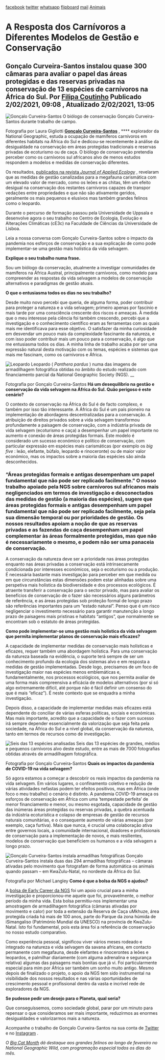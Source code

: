 [facebook](https://www.facebook.com/sharer/sharer.php?u=https%3A%2F%2Fwww.natgeo.pt%2Fanimais%2F2021%2F02%2Fentrevista-goncalo-curveira-santos-carnivoros-gestao-conservacao) [twitter](https://twitter.com/share?url=https%3A%2F%2Fwww.natgeo.pt%2Fanimais%2F2021%2F02%2Fentrevista-goncalo-curveira-santos-carnivoros-gestao-conservacao&via=natgeo&text=A%20Resposta%20dos%20Carn%C3%ADvoros%20a%20Diferentes%20Modelos%20de%20Gest%C3%A3o%20e%20Conserva%C3%A7%C3%A3o) [whatsapp](https://web.whatsapp.com/send?text=https%3A%2F%2Fwww.natgeo.pt%2Fanimais%2F2021%2F02%2Fentrevista-goncalo-curveira-santos-carnivoros-gestao-conservacao) [flipboard](https://share.flipboard.com/bookmarklet/popout?v=2&title=A%20Resposta%20dos%20Carn%C3%ADvoros%20a%20Diferentes%20Modelos%20de%20Gest%C3%A3o%20e%20Conserva%C3%A7%C3%A3o&url=https%3A%2F%2Fwww.natgeo.pt%2Fanimais%2F2021%2F02%2Fentrevista-goncalo-curveira-santos-carnivoros-gestao-conservacao) [mail](mailto:?subject=NatGeo&body=https%3A%2F%2Fwww.natgeo.pt%2Fanimais%2F2021%2F02%2Fentrevista-goncalo-curveira-santos-carnivoros-gestao-conservacao%20-%20A%20Resposta%20dos%20Carn%C3%ADvoros%20a%20Diferentes%20Modelos%20de%20Gest%C3%A3o%20e%20Conserva%C3%A7%C3%A3o) [Animais](https://www.natgeo.pt/animais) 
# A Resposta dos Carnívoros a Diferentes Modelos de Gestão e Conservação 
## Gonçalo Curveira-Santos instalou quase 300 câmaras para avaliar o papel das áreas protegidas e das reservas privadas na conservação de 13 espécies de carnívoros na África do Sul. Por [Filipa Coutinho](https://www.natgeo.pt/autor/filipa-coutinho) Publicado 2/02/2021, 09:08 , Atualizado 2/02/2021, 13:05 
![Gonçalo Curveira-Santos](img/files_styles_image_00_public_fieldwork_credit_laura_gigliotti_v.jpg, "Gonçalo Curveira-Santos")
O biólogo de conservação Gonçalo Curveira-Santos durante trabalho de campo. 

Fotografia por Laura Gigliotti [**Gonçalo Curveira-Santos**](https://www.researchgate.net/profile/Goncalo_Curveira-Santos) , **** explorador da National Geographic, estuda a ocupação de mamíferos carnívoros em diferentes habitats na África do Sul e dedicou-se recentemente à análise da desigualdade na conservação em áreas protegidas tradicionais e reservas privadas de ecoturismo ou de caça. O biólogo de conservação pretendia perceber como os carnívoros sul africanos alvo de menos estudos respondem a modelos e medidas de conservação diferentes. 

Os resultados, [publicados na revista _Journal of Applied Ecology_](https://besjournals.onlinelibrary.wiley.com/doi/10.1111/1365-2664.13726) , revelaram que as medidas de gestão canalizadas para a megafauna carismática com um elevado valor de mercado, como os leões e as chitas, têm um efeito desigual na conservação dos restantes carnívoros capazes de transpor vedações entre propriedades e que não são ativamente geridos, geralmente os mais pequenos e elusivos mas também grandes felinos como o leopardo. 

Durante o percurso de formação passou pela Universidade de Uppsala e desenvolve agora o seu trabalho no Centro de Ecologia, Evolução e Alterações Climáticas (cE3c) na Faculdade de Ciências da Universidade de Lisboa. 

Leia a nossa conversa com Gonçalo Curveira-Santos sobre o impacto da pandemia nos esforços de conservação e a sua explicação de como pode implementar-se uma gestão mais holística da vida selvagem. 

**Explique o seu trabalho numa frase.** 

Sou um biólogo da conservação, atualmente a investigar comunidades de mamíferos na África Austral, principalmente carnívoros, como modelo para compreender as respostas da vida selvagem a modelos de conservação alternativos e paradigmas de gestão atuais. 

**O que o entusiasma todos os dias no seu trabalho?** 

Desde muito novo percebi que queria, de alguma forma, poder contribuir para proteger a natureza e a vida selvagem; primeiro apenas por fascínio e mais tarde por uma consciência crescente dos riscos e ameaças. À medida que o meu interesse pela ciência foi também crescendo, percebi que a investigação e o conhecimento científico eram as ferramentas com as quais mais me identificava para esse objetivo. O satisfazer da minha curiosidade em desvendar um pouco mais da complexidade fascinante da natureza, e com isso poder contribuir mais um pouco para a conservação, é algo que me entusiasma todos os dias. A minha linha de trabalho acaba por ser uma expressão natural desta motivação com os temas, espécies e sistemas que mais me fascinam, como os carnívoros e África. 

![Leopardo](img/files_styles_image_00_public_leopard_credit_goncalo_curveira_santos.jpg, "Leopardo")
Leopardo ( _Panthera pardus_ ) numa das imagens de armadilhagem fotográfica obtidas no âmbito do estudo realizado com financiamento parcial da National Geographic Society (NGS). __ 

Fotografia por Gonçalo Curveira-Santos **Há um desequilíbrio na gestão e conservação da vida selvagem na África do Sul. Quão perigoso é este cenário?** 

O contexto de conservação na África do Sul é de facto complexo, e também por isso tão interessante. A África do Sul é um país pioneiro na implementação de abordagens descentralizadas para a conservação. A atribuição de direitos privados sobre a vida selvagem transformou profundamente a paisagem de conservação, com a indústria privada de vida selvagem (ecoturismo e caça) a desempenhar um papel importante no aumento e conexão de áreas protegidas formais. Este modelo é considerado um sucesso económico e político de conservação, com particular expressão em espécies mais carismáticas (por exemplo os _big five_ : leão, elefante, búfalo, leopardo e rinoceronte) ou de maior valor económico, mas os impactos sobre a maioria das espécies são ainda desconhecidos. 

### “Áreas protegidas formais e antigas desempenham um papel fundamental que não pode ser replicado facilmente.” O nosso trabalho apoiado pela NGS sobre carnívoros sul africanos mais negligenciados em termos de investigação e desconectados das medidas de gestão (a maioria das espécies), sugere que áreas protegidas formais e antigas desempenham um papel fundamental que não pode ser replicado facilmente, seja pela sua dimensão temporal ou por prioridades de gestão. Os nossos resultados apoiam a noção de que as reservas privadas e as fazendas de caça desempenham um papel complementar às áreas formalmente protegidas, mas que não é necessariamente o mesmo, e podem não ser uma panaceia de conservação. 

A conservação da natureza deve ser a prioridade nas áreas protegidas enquanto nas áreas privadas a conservação está intrinsecamente condicionada por interesses económicos, seja o ecoturismo ou a produção. É necessária bastante mais investigação para perceber em que medida ou em que circunstâncias estas dimensões podem estar alinhadas sobre uma perspetiva mais holística da biodiversidade e dos processos ecológicos. É atraente transferir a conservação para o sector privado, mas para avaliar os benefícios de conservação de o fazer são necessários alguns parâmetros de referência, e as áreas protegidas sob proteção formal de longo prazo são referências importantes para um “estado natural”. Penso que é um risco negligenciar o investimento necessário para garantir manutenção a longo prazo de paisagens mais pristinas e habitats “antigos”, que normalmente se encontram sob o estatuto de áreas protegidas. 

**Como pode implementar-se uma gestão mais holística da vida selvagem que permita implementar planos de conservação mais eficazes?** 

A capacidade de implementar medidas de conservação mais holísticas e eficazes, requer também uma abordagem holística. Para uma conservação da natureza baseada na evidência, o suporte terá sempre de ser um conhecimento profundo da ecologia dos sistemas alvo e em resposta a medidas de gestão implementadas. Desde logo, precisamos de um foco de investigação maior nas espécies menos emblemáticas e, fundamentalmente, nos processos ecológicos, que nos permita avaliar de uma forma mais compreensiva a eficácia de modelos alternativos (por si só algo extremamente difícil, até porque não é fácil definir um consenso do que é mais “eficaz”). É neste contexto que se enquadra a minha investigação. 

Depois disso, a capacidade de implementar medidas mais eficazes está dependente do conciliar de várias esferas políticas, sociais e económicas. Mas mais importante, acredito que a capacidade de o fazer com sucesso irá sempre depender essencialmente da valorização que seja feita pela sociedade, na África do Sul e a nível global, da conservação da natureza, tanto em termos de recursos como de investigação. 

![Seis das 13 espécies analisadas](img/files_styles_image_00_public_carnivores_spp_mosaic_credit_goncalo_curveira_santos_v.jpg, "Seis das 13 espécies analisadas")
Seis das 13 espécies de grandes, médios e pequenos carnívoros alvo deste estudo, entre as mais de 7000 fotografias obtidas através de armadilhagem fotográfica. 

Fotografia por Gonçalo Curveira-Santos **Quais os impactos da pandemia de COVID-19 na vida selvagem?** 

Só agora estamos a começar a descobrir os reais impactos da pandemia na vida selvagem. Em vários lugares, o confinamento coletivo e redução de várias atividades nefastas podem ter efeitos positivos, mas em África (onde foco o meu trabalho) o cenário é distinto. A pandemia COVID-19 ameaça os esforços de conservação em África com uma ‘tempestade perfeita’ de menor financiamento e menor, ou mesmo esgotada, capacidade de gestão das inúmeras áreas protegidas ou reservas privadas, a quebra acentuada da indústria ecoturística e colapso de empresas de gestão de recursos naturais comunitárias, e o consequente aumento de várias ameaças (por exemplo, caça furtiva). Mais que nunca, é crucial uma colaboração ativa entre governos locais, a comunidade internacional, doadores e profissionais de conservação para a implementação de novos, e mais resilientes, modelos de conservação que beneficiem os humanos e a vida selvagem a longo prazo. 

![Gonçalo Curveira-Santos instala armadilhas fotográficas ](img/files_styles_image_00_public_goncalo_cs.jpg, "Gonçalo Curveira-Santos instala armadilhas fotográficas ")
Gonçalo Curveira-Santos instala duas das 294 armadilhas fotográficas – câmaras ativadas pelo movimento que fotografam de forma automática os animais quando passam – em KwaZulu-Natal, no nordeste da África do Sul. 

Fotografia por Michael Langley **Como é que a bolsa da NGS o ajudou?** 

A [bolsa de Early Career da NGS](https://www.natgeo.pt/bolsas) foi um apoio crucial para a minha investigação e proporcionou-me aquele que foi, provavelmente, o melhor período da minha vida. Esta bolsa permitiu-nos implementar uma amostragem de armadilhagem fotográfica (câmaras ativadas por movimento e calor) por toda a extensão da Reserva de Caça uMkhuze, área protegida criada há mais de 100 anos, parte do Parque da zona húmida de iSimangaliso (Património Mundial da UNESCO) na província de KwaZulu-Natal. Isto foi fundamental, pois esta área foi a referência de conservação no nosso estudo comparativo. 

Como experiência pessoal, significou viver vários meses rodeado e integrado na natureza e vida selvagem da savana africana, em contacto permanente com megafauna, desde elefantes e rinocerontes a leões e leopardos, e palmilhar diariamente (com alguma adrenalina e segurança relativa) algumas das paisagens mais bonitas que já vi. Foi particularmente especial para mim por África ser também um sonho muito antigo. Mesmo depois de finalizado o projeto, o apoio da NGS tem sido instrumental na visibilidade dos nossos resultados e nas várias oportunidades de crescimento pessoal e profissional dentro da vasta e incrível rede de exploradores da NGS. 

**Se pudesse pedir um desejo para o Planeta, qual seria?** 

Que conseguíssemos, como sociedade global, parar por um minuto para repensar o que consideramos ser mais importante, reduzirmos as enormes desigualdades e valorizarmos mais a natureza. 

Acompanhe o trabalho de Gonçalo Curveira-Santos na sua conta de [Twitter](https://twitter.com/gcurveirasantos) e no [Instagram](https://www.instagram.com/gcurveirasantos/) . 

_O_ [_Big Cat Month_](https://www.natgeo.pt/big-cat-month-2021) _dá destaque aos grandes felinos ao longo de fevereiro no National Geographic Wild, com programação especial todos os dias do mês._ 

